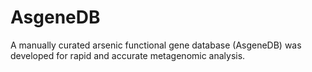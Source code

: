 # AsgeneDB
A manually curated arsenic functional gene database (AsgeneDB) was developed for rapid and accurate metagenomic analysis.
